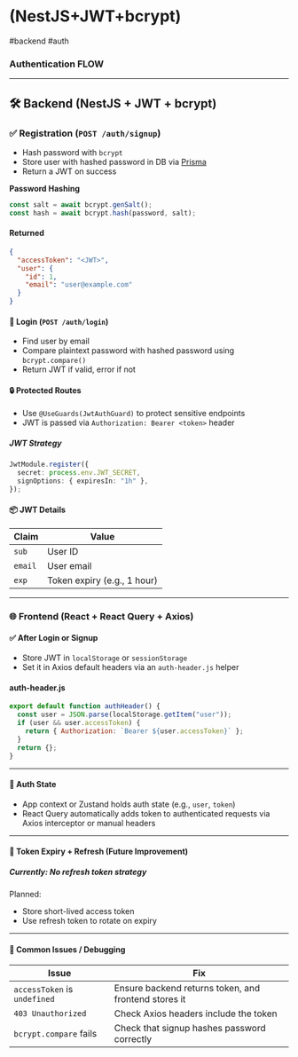 # (NestJS+JWT+bcrypt)
#backend
#auth


### Authentication FLOW

---

## 🛠️ Backend (NestJS + JWT + bcrypt)
### ✅ Registration (`POST /auth/signup`)

- Hash password with `bcrypt`
- Store user with hashed password in DB via [Prisma](Prisma.md)
- Return a JWT on success

**Password Hashing**

```ts
const salt = await bcrypt.genSalt();
const hash = await bcrypt.hash(password, salt);
```

#### Returned

```json
{
  "accessToken": "<JWT>",
  "user": {
    "id": 1,
    "email": "user@example.com"
  }
}
```

#### 🔑 Login (`POST /auth/login`)

- Find user by email
- Compare plaintext password with hashed password using `bcrypt.compare()`
- Return JWT if valid, error if not

#### 🔒 Protected Routes

- Use `@UseGuards(JwtAuthGuard)` to protect sensitive endpoints
- JWT is passed via `Authorization: Bearer <token>` header

##### JWT Strategy

```ts
JwtModule.register({
  secret: process.env.JWT_SECRET,
  signOptions: { expiresIn: "1h" },
});
```

#### 📦 JWT Details

| Claim   | Value                       |
| ------- | --------------------------- |
| `sub`   | User ID                     |
| `email` | User email                  |
| `exp`   | Token expiry (e.g., 1 hour) |

---

### 🌐 Frontend (React + React Query + Axios)
#### ✅ After Login or Signup
- Store JWT in `localStorage` or `sessionStorage`
- Set it in Axios default headers via an `auth-header.js` helper
#### auth-header.js
```js
export default function authHeader() {
  const user = JSON.parse(localStorage.getItem("user"));
  if (user && user.accessToken) {
    return { Authorization: `Bearer ${user.accessToken}` };
  }
  return {};
}
```
---
#### 🔄 Auth State
- App context or Zustand holds auth state (e.g., `user`, `token`)
- React Query automatically adds token to authenticated requests via Axios interceptor or manual headers
---
#### 🔁 Token Expiry + Refresh (Future Improvement)
##### Currently: No refresh token strategy
Planned:
- Store short-lived access token
- Use refresh token to rotate on expiry
---
#### 🚧 Common Issues / Debugging

| Issue                        | Fix                                                  |
| ---------------------------- | ---------------------------------------------------- |
| `accessToken` is `undefined` | Ensure backend returns token, and frontend stores it |
| `403 Unauthorized`           | Check Axios headers include the token                |
| `bcrypt.compare` fails       | Check that signup hashes password correctly          |
